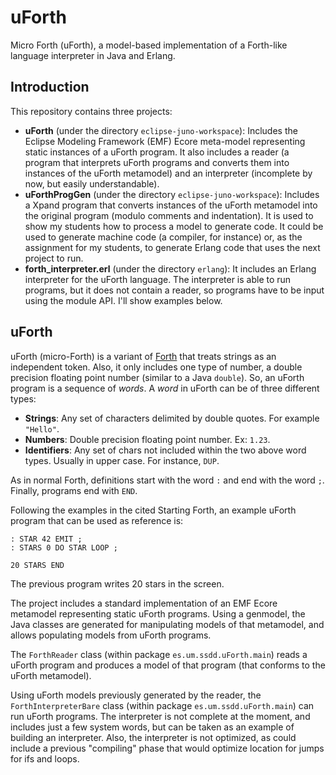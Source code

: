 uForth
======

Micro Forth (uForth), a model-based implementation of a Forth-like
language interpreter in Java and Erlang.

## Introduction ##

This repository contains three projects:

- **uForth** (under the directory `eclipse-juno-workspace`): Includes
  the Eclipse Modeling Framework (EMF) Ecore meta-model representing
  static instances of a uForth program. It also includes a reader (a
  program that interprets uForth programs and converts them into
  instances of the uForth metamodel) and an interpreter (incomplete by
  now, but easily understandable).
- **uForthProgGen** (under the directory `eclipse-juno-workspace`):
  Includes a Xpand program that converts instances of the uForth
  metamodel into the original program (modulo comments and
  indentation). It is used to show my students how to process a model
  to generate code. It could be used to generate machine code (a
  compiler, for instance) or, as the assignment for my students, to
  generate Erlang code that uses the next project to run.
- **forth_interpreter.erl** (under the directory `erlang`): It
  includes an Erlang interpreter for the uForth language. The
  interpreter is able to run programs, but it does not contain a
  reader, so programs have to be input using the module API. I'll show
  examples below.

## uForth ##

uForth (micro-Forth) is a variant of
[Forth](http://www.forth.com/starting-forth/) that treats strings as
an independent token. Also, it only includes one type of number, a
double precision floating point number (similar to a Java `double`).
So, an uForth program is a sequence of *words*. A *word* in uForth can
be of three different types:

- **Strings**: Any set of characters delimited by double quotes. For
  example `"Hello"`.
- **Numbers**: Double precision floating point number. Ex: `1.23`.
- **Identifiers**: Any set of chars not included within the two above
  word types. Usually in upper case. For instance, `DUP`.

As in normal Forth, definitions start with the word `:` and end with
the word `;`. Finally, programs end with `END`.

Following the examples in the cited Starting Forth, an example uForth
program that can be used as reference is:

    : STAR 42 EMIT ;
    : STARS 0 DO STAR LOOP ;

    20 STARS END

The previous program writes 20 stars in the screen.

The project includes a standard implementation of an EMF Ecore
metamodel representing static uForth programs. Using a genmodel, the
Java classes are generated for manipulating models of that metamodel,
and allows populating models from uForth programs.

The `ForthReader` class (within package `es.um.ssdd.uForth.main`)
reads a uForth program and produces a model of that program (that
conforms to the uForth metamodel).

Using uForth models previously generated by the reader, the
`ForthInterpreterBare` class (within package `es.um.ssdd.uForth.main`)
can run uForth programs. The interpreter is not complete at the
moment, and includes just a few system words, but can be taken as an
example of building an interpreter. Also, the interpreter is not
optimized, as could include a previous "compiling" phase that would
optimize location for jumps for ifs and loops.
